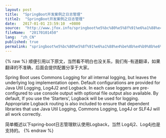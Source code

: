 ```yaml
---
layout: post
title:  "SpringBoot开发案例之日志管理"
title2:  "SpringBoot开发案例之日志管理"
date:   2017-01-01 23:59:10  +0800
source:  "http://www.jfox.info/springboot%e5%bc%80%e5%8f%91%e6%a1%88%e4%be%8b%e4%b9%8b%e6%97%a5%e5%bf%97%e7%ae%a1%e7%90%86.html"
fileName:  "20170101450"
lang:  "zh_CN"
published: true
permalink: "springboot%e5%bc%80%e5%8f%91%e6%a1%88%e4%be%8b%e4%b9%8b%e6%97%a5%e5%bf%97%e7%ae%a1%e7%90%86.html"
---
```

{% raw %}
顺便引用以下原文，当然看不明白也没关系，我们有-有道翻译，如果翻译的不准确，后面会提供配置分享于大家。

Spring Boot uses Commons Logging for all internal logging, but leaves the underlying log implementation open. Default configurations are provided for Java Util Logging, Log4J2 and Logback. In each case loggers are pre-configured to use console output with optional file output also available. By default, If you use the ‘Starters’, Logback will be used for logging. Appropriate Logback routing is also included to ensure that dependent libraries that use Java Util Logging, Commons Logging, Log4J or SLF4J will all work correctly.

简单概述以下spring-boot日志管理默认使用Logback，当然 Log4j2、Log4j也是支持的。
{% endraw %}